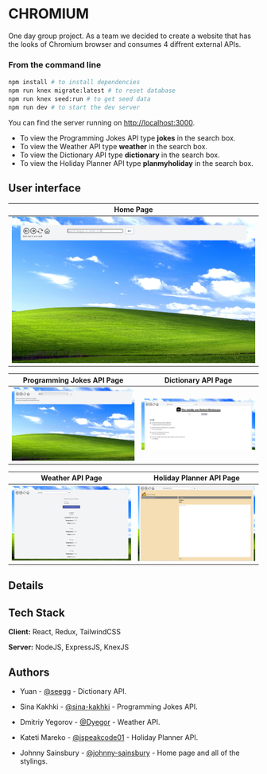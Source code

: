 # CHROMIUM

One day group project.
As a team we decided to create a website that has the looks of Chromium browser and consumes 4 diffrent external APIs.

### From the command line

```bash
npm install # to install dependencies
npm run knex migrate:latest # to reset database
npm run knex seed:run # to get seed data
npm run dev # to start the dev server
```

You can find the server running on [http://localhost:3000](http://localhost:3000).


- To view the Programming Jokes API type **jokes** in the search box.
- To view the Weather API type **weather** in the search box.
- To view the Dictionary API type **dictionary** in the search box.
- To view the Holiday Planner API type **planmyholiday** in the search box.



## User interface

Home Page|
------------------------------------|
![Homepage](docs/homePage.PNG)|

Programming Jokes API Page|Dictionary API Page
------------------------------------|------------------------------
![ProgrammingJokesAPIPage](docs/jokesAPI.PNG)|![DictionaryAPIPage](docs/dictionaryAPI.PNG)

Weather API Page|Holiday Planner API Page
------------------------------------|-------------------------------
![WeatherAPIPage](docs/weatherAPI.PNG)|![HolidayPlannerAPIPage](docs/holidayPlanner.PNG)

## Details

## Tech Stack
**Client:** React, Redux, TailwindCSS

**Server:** NodeJS, ExpressJS, KnexJS

## Authors
- Yuan - [@seegg](https://github.com/seegg) - Dictionary API.

- Sina Kakhki - [@sina-kakhki](https://github.com/sina-kakhki) - Programming Jokes API.

- Dmitriy Yegorov - [@Dyegor](https://github.com/Dyegor) - Weather API.

- Kateti Mareko - [@ispeakcode01](https://github.com/ispeakcode01) - Holiday Planner API.

- Johnny Sainsbury - [@johnny-sainsbury](https://github.com/johnny-sainsbury) - Home page and all of the stylings.
